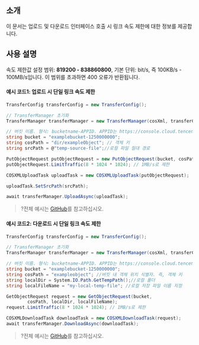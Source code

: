 ## 소개

이 문서는 업로드 및 다운로드 인터페이스 호출 시 링크 속도 제한에 대한 정보를 제공합니다.

## 사용 설명

속도 제한값 설정 범위: **819200 - 838860800**, 기본 단위: bit/s, 즉 100KB/s - 100MB/s입니다. 이 범위를 초과하면 400 오류가 반환됩니다.

#### 예시 코드1: 업로드 시 단일 링크 속도 제한

[//]: # (.cssg-snippet-upload-object-traffic-limit)
```cs
TransferConfig transferConfig = new TransferConfig();

// TransferManager 초기화
TransferManager transferManager = new TransferManager(cosXml, transferConfig);

// 버킷 이름. 형식: bucketname-APPID. APPID는 https://console.cloud.tencent.com/developer를 참고하십시오.
string bucket = "examplebucket-1250000000";
string cosPath = "dir/exampleObject"; // 객체 키
string srcPath = @"temp-source-file";//로컬 파일 절대 경로

PutObjectRequest putObjectRequest = new PutObjectRequest(bucket, cosPath, srcPath);
putObjectRequest.LimitTraffic(8 * 1024 * 1024); // 1MB/s로 제한

COSXMLUploadTask uploadTask = new COSXMLUploadTask(putObjectRequest);

uploadTask.SetSrcPath(srcPath);

await transferManager.UploadAsync(uploadTask);
```

>?전체 예시는 [GitHub](https://github.com/tencentyun/cos-snippets/tree/master/dotnet/dist/TransferUploadObject.cs)를 참고하십시오.

#### 예시 코드2: 다운로드 시 단일 링크 속도 제한

[//]: # (.cssg-snippet-download-object-traffic-limit)
```cs
TransferConfig transferConfig = new TransferConfig();

// TransferManager 초기화
TransferManager transferManager = new TransferManager(cosXml, transferConfig);

// 버킷 이름. 형식: bucketname-APPID. APPID는 https://console.cloud.tencent.com/developer를 참고하십시오.
string bucket = "examplebucket-1250000000";
string cosPath = "exampleobject"; //버킷 내 객체 위치 식별자. 즉, 객체 키
string localDir = System.IO.Path.GetTempPath();//로컬 폴더
string localFileName = "my-local-temp-file"; //로컬 저장 파일 이름 지정

GetObjectRequest request = new GetObjectRequest(bucket, 
        cosPath, localDir, localFileName);
request.LimitTraffic(8 * 1024 * 1024); // 1MB/s로 제한

COSXMLDownloadTask downloadTask = new COSXMLDownloadTask(request);
await transferManager.DownloadAsync(downloadTask);
```

>?전체 예시는 [GitHub](https://github.com/tencentyun/cos-snippets/tree/master/dotnet/dist/TransferDownloadObject.cs)를 참고하십시오.

